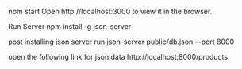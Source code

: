 npm start
Open http://localhost:3000 to view it in the browser.

Run Server
npm install -g json-server

post installing json server run
json-server public/db.json --port 8000

open the following link for json data
http://localhost:8000/products

